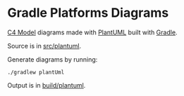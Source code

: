 # Gradle Platforms Diagrams

[C4 Model](https://c4model.com/) diagrams made with [PlantUML](https://plantuml.com/) built with [Gradle](https://gradle.org).

Source is in [src/plantuml](src/plantuml).

Generate diagrams by running:

```shell
./gradlew plantUml
```

Output is in [build/plantuml](build/plantuml).
